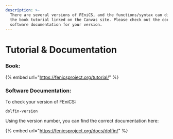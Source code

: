 ```yaml
---
description: >-
  There are several versions of FEniCS, and the functions/syntax can differ from
  the book tutorial linked on the Canvas site. Please check out the correct
  software documentation for your version.
---
```


# Tutorial & Documentation

### Book:

{% embed url="https://fenicsproject.org/tutorial/" %}

### Software Documentation:

To check your version of FEniCS:

```text
dolfin-version
```

Using the version number, you can find the correct documentation here:

{% embed url="https://fenicsproject.org/docs/dolfin/" %}




